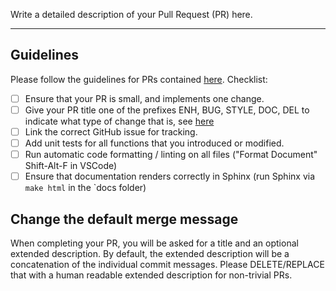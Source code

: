 Write a detailed description of your Pull Request (PR) here.

---

## Guidelines

Please follow the guidelines for PRs contained [here](docs/CONTRIBUTING.md). Checklist:

- [ ] Ensure that your PR is small, and implements one change.
- [ ] Give your PR title one of the prefixes ENH, BUG, STYLE, DOC, DEL to indicate what type of change that is, see [here](docs/CONTRIBUTING.md)
- [ ] Link the correct GitHub issue for tracking.
- [ ] Add unit tests for all functions that you introduced or modified.
- [ ] Run automatic code formatting / linting on all files ("Format Document" Shift-Alt-F in VSCode)
- [ ] Ensure that documentation renders correctly in Sphinx (run Sphinx via `make html` in the `docs folder)

## Change the default merge message

When completing your PR, you will be asked for a title and an optional extended description. By default, the extended description will be a concatenation of the individual
commit messages. Please DELETE/REPLACE that with a human readable extended description for non-trivial PRs.
